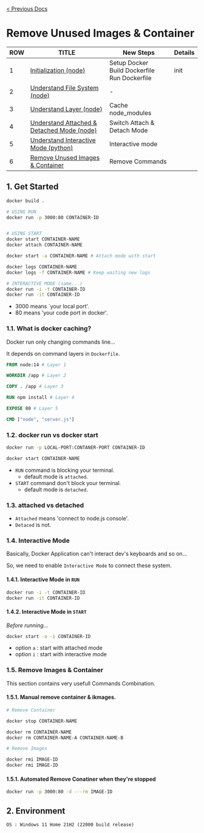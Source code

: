 [< Previous Docs](../README.md)

# Remove Unused Images & Container

| ROW | TITLE      | New Steps | Details |
| --- | ---------- | ----- | ------- |
| 1 | [Initialization (node)](https://github.com/unchaptered/docker-and-kubernetes/tree/main/1.%20Initialization%20(node)) | Setup Docker <br> Build Dockerfile <br> Run Dockerfile | init |
| 2 | [Understand File System (node)](https://github.com/unchaptered/docker-and-kubernetes/tree/main/2.%20Understand%20File%20System%20(node)) | - | 
| 3 | [Understand Layer (node)](https://github.com/unchaptered/docker-and-kubernetes/tree/main/3.%20Understand%20Layer%20(node)) | Cache node_modules |
| 4 | [Understand Attached & Detached Mode (node)](https://github.com/unchaptered/docker-and-kubernetes/tree/main/4.%20Understand%20Attached%20&%20Detached%20Mode%20(node)) | Switch Attach & Detach Mode |
| 5 | [Understand Interactive Mode (python)](https://github.com/unchaptered/docker-and-kubernetes/tree/main/5.%20Understand%20Interactive%20Mode%20(python)) | Interactive mode |
| 6 | [Remove Unused Images & Container](https://github.com/unchaptered/docker-and-kubernetes/tree/main/6.%20Remove%20Unused%20Images%20&%20Container) | Remove Commands |

## 1. Get Started

```sh
docker build .

# USING RUN
docker run -p 3000:80 CONTAINER-ID


# USING START
docker start CONTAINER-NAME
docker attach CONTAINER-NAME

docker start -a CONTAINER-NAME # Attach mode with start

docker logs CONTAINER-NAME
docker logs -f CONTAINER-NAME # Keep waiting new logs

# INTERACTIVE MODE (same...)
docker run -i -t CONTAINER-ID
docker run -it CONTAINER-ID
```

- 3000 means `your local port'.
- 80 means 'your code port in docker'.

### 1.1. What is docker caching?

Docker run only changing commands line...

It depends on command layers in `Dockerfile`.

```dockerfile
FROM node:14 # Layer 1

WORKDIR /app # Layer 2

COPY . /app # Layer 3

RUN npm install # Layer 4

EXPOSE 80 # Layer 5

CMD ["node", "server.js"]
```

### 1.2. docker run vs docker start

```sh
docker run -p LOCAL-PORT:CONTANER-PORT CONTAINER-ID

docker start CONTAINER-NAME
```

- `RUN` command is blocking your terminal.
    - default mode is `attached`.
- `START` command don't block your terminal.
    - default mode is `detached`.

### 1.3. attached vs detached

- `Attached` means 'connect to node.js console'.
- `Detaced` is not.

### 1.4. Interactive Mode

Basically, Docker Application can't interact dev's keyboards and so on...

So, we need to enable `Interactive Mode` to connect these system.

#### 1.4.1. Interactive Mode in `RUN`

```sh
docker run -i -t CONTAINER-ID
docker run -it CONTAINER-ID
```

#### 1.4.2. Interactive Mode in `START`

_Before running..._

```sh
docker start -a -i CONTAINER-ID
```

- option `a` : start with attached mode
- option `i` : start with interactive mode

### 1.5. Remove Images & Container

This section contains very usefull Commands Combination.

#### 1.5.1. Manual remove container & ikmages.

```sh
# Remove Container

docker stop CONTAINER-NAME

docker rm CONTAINER-NAME
docker rm CONTAINER-NAME-A CONTAINER-NAME-B

# Remove Images

docker rmi IMAGE-ID
docker rmi IMAGE-ID
```

#### 1.5.1. Automated Remove Conatiner when they're stopped

```sh
docker run -p 3000:80 -d ---rm IMAGE-ID
```

## 2. Environment

```
OS : Windows 11 Home 21H2 (22000 build release)
```